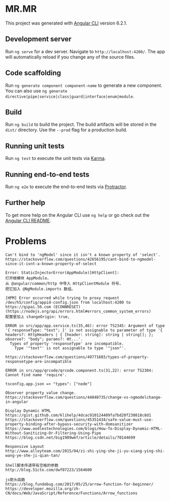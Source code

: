 # MR.MR

This project was generated with [Angular CLI](https://github.com/angular/angular-cli) version 6.2.1.

## Development server

Run `ng serve` for a dev server. Navigate to `http://localhost:4200/`. The app will automatically reload if you change any of the source files.

## Code scaffolding

Run `ng generate component component-name` to generate a new component. You can also use `ng generate directive|pipe|service|class|guard|interface|enum|module`.

## Build

Run `ng build` to build the project. The build artifacts will be stored in the `dist/` directory. Use the `--prod` flag for a production build.

## Running unit tests

Run `ng test` to execute the unit tests via [Karma](https://karma-runner.github.io).

## Running end-to-end tests

Run `ng e2e` to execute the end-to-end tests via [Protractor](http://www.protractortest.org/).

## Further help

To get more help on the Angular CLI use `ng help` or go check out the [Angular CLI README](https://github.com/angular/angular-cli/blob/master/README.md).

# Problems

```
Can't bind to 'ngModel' since it isn't a known property of 'select'.
https://stackoverflow.com/questions/42656195/cant-bind-to-ngmodel-since-it-isnt-a-known-property-of-select
```

```
Error: StaticInjectorError(AppModule)[HttpClient]:
打开根模块 AppModule，
从 @angular/common/http 中导入 HttpClientModule 符号，
把它加入 @NgModule.imports 数组。
```

```
[HPM] Error occurred while trying to proxy request /dev/h5/config/appid-config.json from localhost:4200 to https://qipai.56.com (ECONNRESET) (https://nodejs.org/api/errors.html#errors_common_system_errors)
配置里加上 changeOrigin: true,
```

```
ERROR in src/app/app.service.ts(35,46): error TS2345: Argument of type '{ responseType: "text"; }' is not assignable to parameter of type '{ headers?: HttpHeaders | { [header: string]: string | string[]; }; observe?: "body"; params?: Ht...'.
  Types of property 'responseType' are incompatible.
    Type '"text"' is not assignable to type '"json"'.

https://stackoverflow.com/questions/49771603/types-of-property-responsetype-are-incompatible
```

```
ERROR in src/app/qrcode/qrcode.component.ts(31,22): error TS2304: Cannot find name 'require'.

tsconfig.app.json => "types": ["node"]
```

```
Observer property value change.
https://stackoverflow.com/questions/44840735/change-vs-ngmodelchange-in-angular
```

```
Display Dynamic HTML
https://gist.github.com/klihelp/4dcac910124409fa7bd20f230818c8d1
https://stackoverflow.com/questions/45351434/safe-value-must-use-property-binding-after-bypass-security-with-domsanitizer
https://www.oodlestechnologies.com/blogs/How-To-Display-Dynamic-HTML-Without-Sanitizing-Or-Filtering-Using-Pipe
https://blog.csdn.net/big1989wmf/article/details/70144699
```

```
Responsive Layout
http://www.alloyteam.com/2015/04/zi-shi-ying-she-ji-yu-xiang-ying-shi-wang-ye-she-ji-qian-tan/
```

```
Shell脚本传递带有空格的参数
http://blog.51cto.com/dwf07223/1564600
```

```
js箭头函数
https://blog.fundebug.com/2017/05/25/arrow-function-for-beginner/
https://developer.mozilla.org/zh-CN/docs/Web/JavaScript/Reference/Functions/Arrow_functions
```
